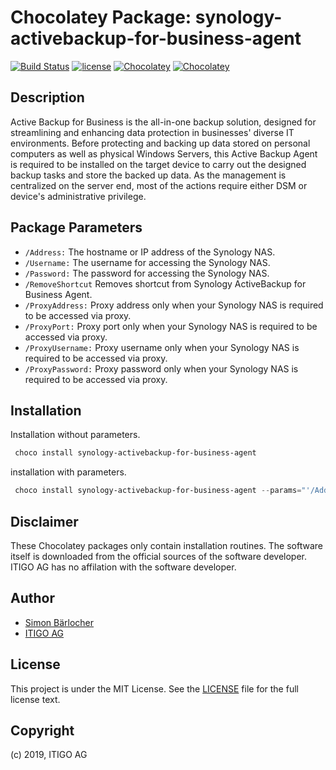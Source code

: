 # Chocolatey Package: synology-activebackup-for-business-agent

[![Build Status](https://img.shields.io/travis/itigoag/chocolatey.synology-activebackup-for-business-agent?style=flat-square)](https://travis-ci.org/itigoag/chocolatey.synology-activebackup-for-business-agent) [![license](https://img.shields.io/github/license/mashape/apistatus.svg?style=popout-square)](licence) [![Chocolatey](https://img.shields.io/chocolatey/v/synology-activebackup-for-business-agent?label=package%20version)](https://chocolatey.org/packages/synology-activebackup-for-business-agent) [![Chocolatey](https://img.shields.io/chocolatey/dt/synology-activebackup-for-business-agent?label=package%20downloads&style=flat-square)](https://chocolatey.org/packages/synology-activebackup-for-business-agent)

## Description

Active Backup for Business is the all-in-one backup solution, designed for streamlining and enhancing data protection in businesses' diverse IT environments. Before protecting and backing up data stored on personal computers as well as physical Windows Servers, this Active Backup Agent is required to be installed on the target device to carry out the designed backup tasks and store the backed up data. As the management is centralized on the server end, most of the actions require either DSM or device's administrative privilege.

## Package Parameters

- `/Address:` The hostname or IP address of the Synology NAS.
- `/Username:` The username for accessing the Synology NAS.
- `/Password:` The password for accessing the Synology NAS.
- `/RemoveShortcut` Removes shortcut from Synology ActiveBackup for Business Agent.
- `/ProxyAddress:` Proxy address only when your Synology NAS is required to be accessed via proxy.
- `/ProxyPort:` Proxy port only when your Synology NAS is required to be accessed via proxy.
- `/ProxyUsername:` Proxy username only when your Synology NAS is required to be accessed via proxy.
- `/ProxyPassword:` Proxy password only when your Synology NAS is required to be accessed via proxy.

## Installation

Installation without parameters.

```ps1
 choco install synology-activebackup-for-business-agent
```

installation with parameters.

```ps1
 choco install synology-activebackup-for-business-agent --params="'/Address:192.168.1.1 /Username:Synology /Password:MyPassword /RemoveShortcut'"
```

## Disclaimer

These Chocolatey packages only contain installation routines. The software itself is downloaded from the official sources of the software developer. ITIGO AG has no affilation with the software developer.

## Author

- [Simon Bärlocher](https://sbaerlocher.ch)
- [ITIGO AG](https://www.itigo.ch)

## License

This project is under the MIT License. See the [LICENSE](licence) file for the full license text.

## Copyright

(c) 2019, ITIGO AG
